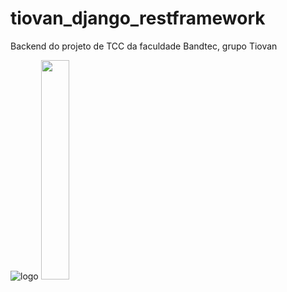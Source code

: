 # tiovan_django_restframework
Backend do projeto de TCC da faculdade Bandtec, grupo Tiovan

![logo](http://tiovan.design/assets/images/tiovan-logo-app1.svg)
<img src="http://tiovan.design/assets/images/tiovan-logo-app1.svg" width="30%"></img> 
